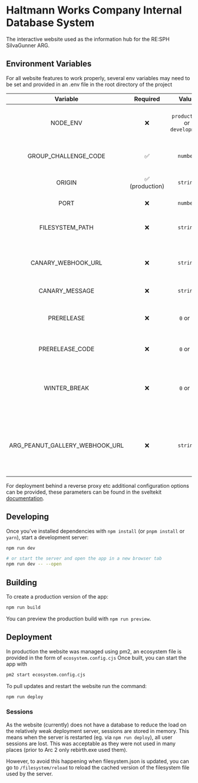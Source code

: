 # Haltmann Works Company Internal Database System
The interactive website used as the information hub for the RE:SPH SiIvaGunner ARG.

## Environment Variables
For all website features to work properly, several env variables may need to be set and provided in an .env file in the root directory of the project

| Variable |  Required | Value | Description    |
| :---:   | :---: | :---: | :---: |
| NODE_ENV |  ❌   | `production` or `development`   | The current environment, only affects whether `GET /debug/add-conditional` is accessible|
| GROUP_CHALLENGE_CODE |  ✅   | `number`   | The solution to the group challenge used in `X:/Noaka/The Prize/LockN'Key.exe` |
| ORIGIN |  ✅ (production)  | `string`   | URL the website is being served from. [read more](https://svelte.dev/docs/kit/adapter-node#Environment-variables-ORIGIN-PROTOCOL_HEADER-HOST_HEADER-and-PORT_HEADER) |
| PORT |  ❌   | `number`   | The port the production server should run from |
| FILESYSTEM_PATH |  ❌   | `string`   | Filesystem definition file to use, defaults to `./filesystem.json` if none are provided |
| CANARY_WEBHOOK_URL |  ❌   | `string`   | Discord Webhook to post to when a file with the canary attribute is loaded or accessed for the first time (globally) |
| CANARY_MESSAGE |  ❌   | `string`   | Message to post to the webhook |
| PRERELEASE |  ❌   | `0` or `1`   | Shows a 404 screen unless the user has set a `preview` cookie to the value of `PRERELEASE_CODE`   |
| PRERELEASE_CODE |  ❌   | `0` or `1`   | The passcode to be used in conjunction with `PRERELEASE`   |
| WINTER_BREAK |  ❌   | `0` or `1`  | Prevents users from successfully submitting to the original oracle.exe and the password challenge, instead it tells them to touch grass |
| ARG_PEANUT_GALLERY_WEBHOOK_URL |  ❌   |`string`   | Discord Webhook where failed attempts to puzzles are posted (Applies to PasswordPrompt.svelte, oracle.exe, oracle2.exe, Problem_One.exe and Problem_Two.exe) |

For deployment behind a reverse proxy etc additional configuration options can be provided, these parameters can be found in the sveltekit [documentation](https://svelte.dev/docs/kit/adapter-node).

## Developing

Once you've installed dependencies with `npm install` (or `pnpm install` or `yarn`), start a development server:

```bash
npm run dev

# or start the server and open the app in a new browser tab
npm run dev -- --open
```

## Building

To create a production version of the app:

```bash
npm run build
```

You can preview the production build with `npm run preview`.

## Deployment

In production the website was managed using pm2, an ecosystem file is provided in the form of `ecosystem.config.cjs`
Once built, you can start the app with 
```bash
pm2 start ecosystem.config.cjs
```

To pull updates and restart the website run the command:
```bash
npm run deploy
```

### Sessions
As the website (currently) does not have a database to reduce the load on the relatively weak deployment server, sessions are stored in memory.
This means when the server is restarted (eg. via `npm run deploy`), all user sessions are lost. This was acceptable as they were not used in many places (prior to Arc 2 only rebirth.exe used them).

However, to avoid this happening when filesystem.json is updated, you can go to `/filesystem/reload` to reload the cached version of the filesystem file used by the server.
